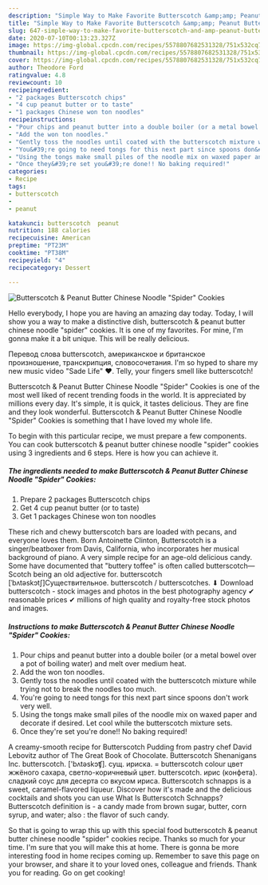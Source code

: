 ```yaml
---
description: "Simple Way to Make Favorite Butterscotch &amp;amp; Peanut Butter Chinese Noodle &amp;#34;Spider&amp;#34; Cookies"
title: "Simple Way to Make Favorite Butterscotch &amp;amp; Peanut Butter Chinese Noodle &amp;#34;Spider&amp;#34; Cookies"
slug: 647-simple-way-to-make-favorite-butterscotch-and-amp-peanut-butter-chinese-noodle-and-34-spider-and-34-cookies
date: 2020-07-10T00:13:23.327Z
image: https://img-global.cpcdn.com/recipes/5578807682531328/751x532cq70/butterscotch-peanut-butter-chinese-noodle-spider-cookies-recipe-main-photo.jpg
thumbnail: https://img-global.cpcdn.com/recipes/5578807682531328/751x532cq70/butterscotch-peanut-butter-chinese-noodle-spider-cookies-recipe-main-photo.jpg
cover: https://img-global.cpcdn.com/recipes/5578807682531328/751x532cq70/butterscotch-peanut-butter-chinese-noodle-spider-cookies-recipe-main-photo.jpg
author: Theodore Ford
ratingvalue: 4.8
reviewcount: 10
recipeingredient:
- "2 packages Butterscotch chips"
- "4 cup peanut butter or to taste"
- "1 packages Chinese won ton noodles"
recipeinstructions:
- "Pour chips and peanut butter into a double boiler (or a metal bowel over a pot of boiling water) and melt over medium heat."
- "Add the won ton noodles."
- "Gently toss the noodles until coated with the butterscotch mixture while trying not to break the noodles too much."
- "You&#39;re going to need tongs for this next part since spoons don&#39;t work very well."
- "Using the tongs make small piles of the noodle mix on waxed paper and decorate if desired.  Let cool while the butterscotch mixture sets."
- "Once they&#39;re set you&#39;re done!! No baking required!"
categories:
- Recipe
tags:
- butterscotch
- 
- peanut

katakunci: butterscotch  peanut 
nutrition: 188 calories
recipecuisine: American
preptime: "PT23M"
cooktime: "PT38M"
recipeyield: "4"
recipecategory: Dessert

---
```



![Butterscotch &amp; Peanut Butter Chinese Noodle &#34;Spider&#34; Cookies](https://img-global.cpcdn.com/recipes/5578807682531328/751x532cq70/butterscotch-peanut-butter-chinese-noodle-spider-cookies-recipe-main-photo.jpg)

Hello everybody, I hope you are having an amazing day today. Today, I will show you a way to make a distinctive dish, butterscotch &amp; peanut butter chinese noodle &#34;spider&#34; cookies. It is one of my favorites. For mine, I'm gonna make it a bit unique. This will be really delicious.

Перевод слова butterscotch, американское и британское произношение, транскрипция, словосочетания. I&#39;m so hyped to share my new music video &#34;Sade Life&#34; ❤. Telly, your fingers smell like butterscotch!

Butterscotch &amp; Peanut Butter Chinese Noodle &#34;Spider&#34; Cookies is one of the most well liked of recent trending foods in the world. It is appreciated by millions every day. It's simple, it is quick, it tastes delicious. They are fine and they look wonderful. Butterscotch &amp; Peanut Butter Chinese Noodle &#34;Spider&#34; Cookies is something that I have loved my whole life.


To begin with this particular recipe, we must prepare a few components. You can cook butterscotch &amp; peanut butter chinese noodle &#34;spider&#34; cookies using 3 ingredients and 6 steps. Here is how you can achieve it.

<!--inarticleads1-->

##### The ingredients needed to make Butterscotch &amp; Peanut Butter Chinese Noodle &#34;Spider&#34; Cookies:

1. Prepare 2 packages Butterscotch chips
1. Get 4 cup peanut butter (or to taste)
1. Get 1 packages Chinese won ton noodles


These rich and chewy butterscotch bars are loaded with pecans, and everyone loves them. Born Antoinette Clinton, Butterscotch is a singer/beatboxer from Davis, California, who incorporates her musical background of piano. A very simple recipe for an age-old delicious candy. Some have documented that &#34;buttery toffee&#34; is often called butterscotch—Scotch being an old adjective for. butterscotch [ˈbʌtəskɔtʃ]Существительное. butterscotch / butterscotches. ⬇ Download butterscotch - stock images and photos in the best photography agency ✔ reasonable prices ✔ millions of high quality and royalty-free stock photos and images. 

<!--inarticleads2-->

##### Instructions to make Butterscotch &amp; Peanut Butter Chinese Noodle &#34;Spider&#34; Cookies:

1. Pour chips and peanut butter into a double boiler (or a metal bowel over a pot of boiling water) and melt over medium heat.
1. Add the won ton noodles.
1. Gently toss the noodles until coated with the butterscotch mixture while trying not to break the noodles too much.
1. You&#39;re going to need tongs for this next part since spoons don&#39;t work very well.
1. Using the tongs make small piles of the noodle mix on waxed paper and decorate if desired.  Let cool while the butterscotch mixture sets.
1. Once they&#39;re set you&#39;re done!! No baking required!


A creamy-smooth recipe for Butterscotch Pudding from pastry chef David Lebovitz author of The Great Book of Chocolate. Butterscotch Shenanigans Inc. butterscotch. [&#39;bʌtəskɔʧ]. сущ. ириска. = butterscotch colour цвет жжёного сахара, светло-коричневый цвет. butterscotch. ирис (конфета). сладкий соус для десерта со вкусом ириса. Butterscotch schnapps is a sweet, caramel-flavored liqueur. Discover how it&#39;s made and the delicious cocktails and shots you can use What Is Butterscotch Schnapps? Butterscotch definition is - a candy made from brown sugar, butter, corn syrup, and water; also : the flavor of such candy. 

So that is going to wrap this up with this special food butterscotch &amp; peanut butter chinese noodle &#34;spider&#34; cookies recipe. Thanks so much for your time. I'm sure that you will make this at home. There is gonna be more interesting food in home recipes coming up. Remember to save this page on your browser, and share it to your loved ones, colleague and friends. Thank you for reading. Go on get cooking!
